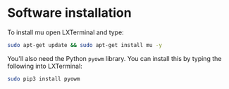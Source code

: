 # Software installation


To install mu open LXTerminal and type:

```bash
sudo apt-get update && sudo apt-get install mu -y
```

You'll also need the Python `pyowm` library. You can install this by typing the following into LXTerminal:

```bash
sudo pip3 install pyowm
```
